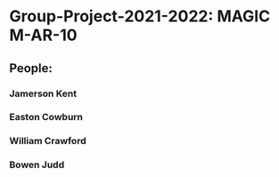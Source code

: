 # Group-Project-2021-2022: MAGIC M-AR-10

## People:

### Jamerson Kent

### Easton Cowburn

### William Crawford

### Bowen Judd

